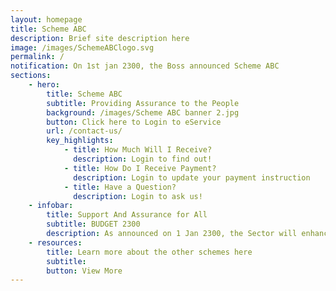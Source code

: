 ```yaml
---
layout: homepage
title: Scheme ABC
description: Brief site description here
image: /images/SchemeABClogo.svg
permalink: /
notification: On 1st jan 2300, the Boss announced Scheme ABC
sections:
    - hero:
        title: Scheme ABC
        subtitle: Providing Assurance to the People
        background: /images/Scheme ABC banner 2.jpg
        button: Click here to Login to eService
        url: /contact-us/
        key_highlights:
            - title: How Much Will I Receive?
              description: Login to find out! 
            - title: How Do I Receive Payment?
              description: Login to update your payment instruction
            - title: Have a Question?
              description: Login to ask us!             
    - infobar:
        title: Support And Assurance for All
        subtitle: BUDGET 2300
        description: As announced on 1 Jan 2300, the Sector will enhance the introduce the Assurance and Support Package to provide more assurance and support to Singaporeans who are concerned about coping with their household expenses during this period of extraordinary economic uncertainty. All adult Singaporeans will benefit, with more help given to the less well-off.
    - resources:
        title: Learn more about the other schemes here
        subtitle:
        button: View More
---
```

